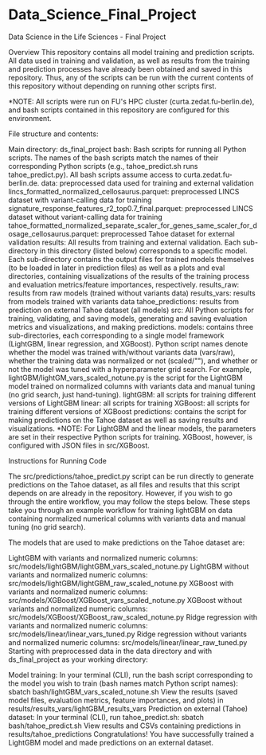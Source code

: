 # Data_Science_Final_Project

Data Science in the Life Sciences - Final Project

Overview This repository contains all model training and prediction scripts. All data used in training and validation, as well as results from the training and prediction processes have already been obtained and saved in this repository. Thus, any of the scripts can be run with the current contents of this repository without depending on running other scripts first.

*NOTE: All scripts were run on FU's HPC cluster (curta.zedat.fu-berlin.de), and bash scripts contained in this repository are configured for this environment.

File structure and contents:

Main directory: ds_final_project
bash: Bash scripts for running all Python scripts. The names of the bash scripts match the names of their corresponding Python scripts (e.g., tahoe_predict.sh runs tahoe_predict.py). All bash scripts assume access to curta.zedat.fu-berlin.de.
data: preprocessed data used for training and external validation
lincs_formatted_normalized_cellosaurus.parquet: preprocessed LINCS dataset with variant-calling data for training
signature_response_features_r2_top0.7_final.parquet: preprocessed LINCS dataset without variant-calling data for training
tahoe_formatted_normalized_separate_scaler_for_genes_same_scaler_for_dosage_cellosaurus.parquet: preprocessed Tahoe dataset for external validation
results: All results from training and external validation. Each sub-directory in this directory (listed below) corresponds to a specific model. Each sub-directory contains the output files for trained models themselves (to be loaded in later in prediction files) as well as a plots and eval directories, containing visualizations of the results of the training process and evaluation metrics/feature importances, respectively.
results_raw: results from raw models (trained without variants data)
results_vars: results from models trained with variants data
tahoe_predictions: results from prediction on external Tahoe dataset (all models)
src: All Python scripts for training, validating, and saving models, generating and saving evaluation metrics and visualizations, and making predictions.
models: contains three sub-directories, each corresponding to a single model framework (LightGBM, linear regression, and XGBoost). Python script names denote whether the model was trained with/without variants data (vars/raw), whether the training data was normalized or not (scaled/""), and whether or not the model was tuned with a hyperparameter grid search. For example, lightGBM/lightGM_vars_scaled_notune.py is the script for the LightGBM model trained on normalized columns with variants data and manual tuning (no grid search, just hand-tuning).
lightGBM: all scripts for training different versions of LightGBM
linear: all scripts for training
XGBoost: all scripts for training different versions of XGBoost
predictions: contains the script for making predictions on the Tahoe dataset as well as saving results and visualizations.
*NOTE: For LightGBM and the linear models, the parameters are set in their respective Python scripts for training. XGBoost, however, is configured with JSON files in src/XGBoost.

Instructions for Running Code

The src/predictions/tahoe_predict.py script can be run directly to generate predictions on the Tahoe dataset, as all files and results that this script depends on are already in the repository. However, if you wish to go through the entire workflow, you may follow the steps below. These steps take you through an example workflow for training lightGBM on data containing normalized numerical columns with variants data and manual tuning (no grid search).

The models that are used to make predictions on the Tahoe dataset are:

LightGBM with variants and normalized numeric columns: src/models/lightGBM/lightGBM_vars_scaled_notune.py
LightGBM without variants and normalized numeric columns: src/models/lightGBM/lightGBM_raw_scaled_notune.py
XGBoost with variants and normalized numeric columns: src/models/XGBoost/XGBoost_vars_scaled_notune.py
XGBoost without variants and normalized numeric columns: src/models/XGBoost/XGBoost_raw_scaled_notune.py
Ridge regression with variants and normalized numeric columns: src/models/linear/linear_vars_tuned.py
Ridge regression without variants and normalized numeric columns: src/models/linear/linear_raw_tuned.py
Starting with preprocessed data in the data directory and with ds_final_project as your working directory:

Model training: In your terminal (CLI), run the bash script corresponding to the model you wish to train (bash names match Python script names): sbatch bash/lightGBM_vars_scaled_notune.sh
View the results (saved model files, evaluation metrics, feature importances, and plots) in results/results_vars/lightGBM_results_vars
Prediction on external (Tahoe) dataset: In your terminal (CLI), run tahoe_predict.sh: sbatch bash/tahoe_predict.sh
View results and CSVs containing predictions in results/tahoe_predictions
Congratulations! You have successfully trained a LightGBM model and made predictions on an external dataset.
